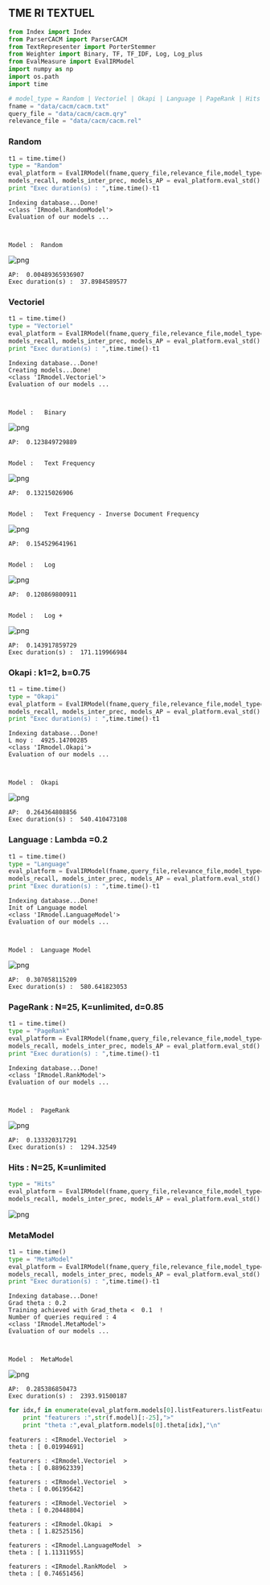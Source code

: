 
## TME RI TEXTUEL


```python
from Index import Index
from ParserCACM import ParserCACM
from TextRepresenter import PorterStemmer
from Weighter import Binary, TF, TF_IDF, Log, Log_plus
from EvalMeasure import EvalIRModel
import numpy as np
import os.path
import time
```


```python
# model_type = Random | Vectoriel | Okapi | Language | PageRank | Hits | MetaModel
fname = "data/cacm/cacm.txt"
query_file = "data/cacm/cacm.qry"
relevance_file = "data/cacm/cacm.rel"
```

### Random


```python
t1 = time.time()
type = "Random" 
eval_platform = EvalIRModel(fname,query_file,relevance_file,model_type=type)
models_recall, models_inter_prec, models_AP = eval_platform.eval_std()
print "Exec duration(s) : ",time.time()-t1
```

    Indexing database...Done!
    <class 'IRmodel.RandomModel'>
    Evaluation of our models ...
    
    
    
    Model :  Random



![png](plots/output_4_1.png)


    AP:  0.00489365936907
    Exec duration(s) :  37.8984589577


### Vectoriel


```python
t1 = time.time()
type = "Vectoriel" 
eval_platform = EvalIRModel(fname,query_file,relevance_file,model_type=type)
models_recall, models_inter_prec, models_AP = eval_platform.eval_std()
print "Exec duration(s) : ",time.time()-t1
```

    Indexing database...Done!
    Creating models...Done!
    <class 'IRmodel.Vectoriel'>
    Evaluation of our models ...
    
    
    
    Model :   Binary



![png](plots/output_6_1.png)


    AP:  0.123849729889
    
    
    Model :   Text Frequency



![png](plots/output_6_3.png)


    AP:  0.13215026906
    
    
    Model :   Text Frequency - Inverse Document Frequency



![png](plots/output_6_5.png)


    AP:  0.154529641961
    
    
    Model :   Log



![png](plots/output_6_7.png)


    AP:  0.120869800911
    
    
    Model :   Log +



![png](plots/output_6_9.png)


    AP:  0.143917859729
    Exec duration(s) :  171.119966984


### Okapi : k1=2, b=0.75


```python
t1 = time.time()
type = "Okapi" 
eval_platform = EvalIRModel(fname,query_file,relevance_file,model_type=type)
models_recall, models_inter_prec, models_AP = eval_platform.eval_std()
print "Exec duration(s) : ",time.time()-t1
```

    Indexing database...Done!
    L moy :  4925.14700285
    <class 'IRmodel.Okapi'>
    Evaluation of our models ...
    
    
    
    Model :  Okapi



![png](plots/output_8_1.png)


    AP:  0.264364808856
    Exec duration(s) :  540.410473108


### Language : Lambda =0.2


```python
t1 = time.time()
type = "Language" 
eval_platform = EvalIRModel(fname,query_file,relevance_file,model_type=type)
models_recall, models_inter_prec, models_AP = eval_platform.eval_std()
print "Exec duration(s) : ",time.time()-t1
```

    Indexing database...Done!
    Init of Language model
    <class 'IRmodel.LanguageModel'>
    Evaluation of our models ...
    
    
    
    Model :  Language Model



![png](plots/output_10_1.png)


    AP:  0.307058115209
    Exec duration(s) :  580.641823053


### PageRank  : N=25, K=unlimited, d=0.85


```python
t1 = time.time()
type = "PageRank" 
eval_platform = EvalIRModel(fname,query_file,relevance_file,model_type=type)
models_recall, models_inter_prec, models_AP = eval_platform.eval_std()
print "Exec duration(s) : ",time.time()-t1
```

    Indexing database...Done!
    <class 'IRmodel.RankModel'>
    Evaluation of our models ...
    
    
    
    Model :  PageRank



![png](plots/output_12_1.png)


    AP:  0.133320317291
    Exec duration(s) :  1294.32549


### Hits : N=25, K=unlimited


```python
type = "Hits" 
eval_platform = EvalIRModel(fname,query_file,relevance_file,model_type=type)
models_recall, models_inter_prec, models_AP = eval_platform.eval_std()
```




![png](plots/output_14_0.png)



### MetaModel


```python
t1 = time.time()
type = "MetaModel" 
eval_platform = EvalIRModel(fname,query_file,relevance_file,model_type=type)
models_recall, models_inter_prec, models_AP = eval_platform.eval_std()
print "Exec duration(s) : ",time.time()-t1
```

    Indexing database...Done!
    Grad theta : 0.2
    Training achieved with Grad_theta <  0.1  !
    Number of queries required : 4
    <class 'IRmodel.MetaModel'>
    Evaluation of our models ...
    
    
    
    Model :  MetaModel



![png](plots/output_16_1.png)


    AP:  0.285386850473
    Exec duration(s) :  2393.91500187



```python
for idx,f in enumerate(eval_platform.models[0].listFeaturers.listFeaturers):    
    print "featurers :",str(f.model)[:-25],">"
    print "theta :",eval_platform.models[0].theta[idx],"\n"
```

    featurers : <IRmodel.Vectoriel  >
    theta : [ 0.01994691] 
    
    featurers : <IRmodel.Vectoriel  >
    theta : [ 0.88962339] 
    
    featurers : <IRmodel.Vectoriel  >
    theta : [ 0.06195642] 
    
    featurers : <IRmodel.Vectoriel  >
    theta : [ 0.20448804] 
    
    featurers : <IRmodel.Okapi  >
    theta : [ 1.82525156] 
    
    featurers : <IRmodel.LanguageModel  >
    theta : [ 1.11311955] 
    
    featurers : <IRmodel.RankModel  >
    theta : [ 0.74651456] 
    

